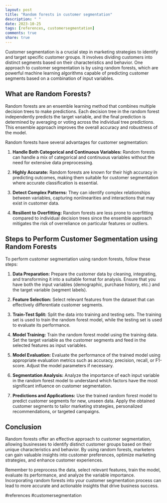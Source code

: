 ```yaml
---
layout: post
title: "Random forests in customer segmentation"
description: " "
date: 2023-10-25
tags: [references, customersegmentation]
comments: true
share: true
---
```


Customer segmentation is a crucial step in marketing strategies to identify and target specific customer groups. It involves dividing customers into distinct segments based on their characteristics and behavior. One approach to customer segmentation is by using random forests, which are powerful machine learning algorithms capable of predicting customer segments based on a combination of input variables.

## What are Random Forests?

Random forests are an ensemble learning method that combines multiple decision trees to make predictions. Each decision tree in the random forest independently predicts the target variable, and the final prediction is determined by averaging or voting across the individual tree predictions. This ensemble approach improves the overall accuracy and robustness of the model.

Random forests have several advantages for customer segmentation:

1. **Handle Both Categorical and Continuous Variables:** Random forests can handle a mix of categorical and continuous variables without the need for extensive data preprocessing.

2. **Highly Accurate:** Random forests are known for their high accuracy in predicting outcomes, making them suitable for customer segmentation where accurate classification is essential.

3. **Detect Complex Patterns:** They can identify complex relationships between variables, capturing nonlinearities and interactions that may exist in customer data.

4. **Resilient to Overfitting:** Random forests are less prone to overfitting compared to individual decision trees since the ensemble approach mitigates the risk of overreliance on particular features or outliers.

## Steps to Perform Customer Segmentation using Random Forests

To perform customer segmentation using random forests, follow these steps:

1. **Data Preparation:** Prepare the customer data by cleaning, integrating, and transforming it into a suitable format for analysis. Ensure that you have both the input variables (demographic, purchase history, etc.) and the target variable (segment labels).

2. **Feature Selection:** Select relevant features from the dataset that can effectively differentiate customer segments.

3. **Train-Test Split:** Split the data into training and testing sets. The training set is used to train the random forest model, while the testing set is used to evaluate its performance.

4. **Model Training:** Train the random forest model using the training data. Set the target variable as the customer segments and feed in the selected features as input variables.

5. **Model Evaluation:** Evaluate the performance of the trained model using appropriate evaluation metrics such as accuracy, precision, recall, or F1-score. Adjust the model parameters if necessary.

6. **Segmentation Analysis:** Analyze the importance of each input variable in the random forest model to understand which factors have the most significant influence on customer segmentation.

7. **Predictions and Applications:** Use the trained random forest model to predict customer segments for new, unseen data. Apply the obtained customer segments to tailor marketing strategies, personalized recommendations, or targeted campaigns.

## Conclusion

Random forests offer an effective approach to customer segmentation, allowing businesses to identify distinct customer groups based on their unique characteristics and behavior. By using random forests, marketers can gain valuable insights into customer preferences, optimize marketing strategies, and enhance customer experiences.

Remember to preprocess the data, select relevant features, train the model, evaluate its performance, and analyze the variable importance. Incorporating random forests into your customer segmentation process can lead to more accurate and actionable insights that drive business success.

#references #customersegmentation